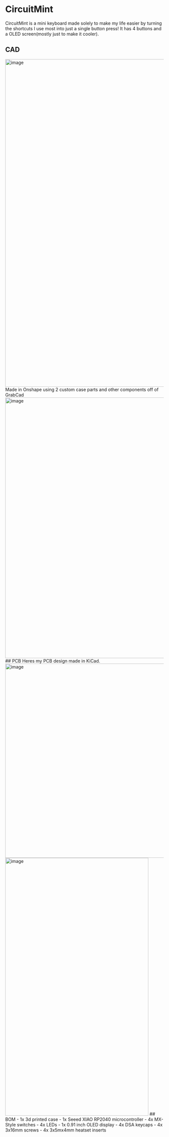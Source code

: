# CircuitMint
CircuitMint is a mini keyboard made solely to make my life easier by turning the shortcuts I use most into just a single button press! It has 4 buttons and a OLED screen(mostly just to make it cooler).

## CAD
<img width="1737" height="1042" alt="image" src="https://github.com/user-attachments/assets/9ac8d8c7-560d-41a7-8bc3-6c5f0fd5088b" />
Made in Onshape using 2 custom case parts and other components off of GrabCad
<img width="1232" height="829" alt="image" src="https://github.com/user-attachments/assets/184b1262-e4fa-4590-bcb0-08c50a0352ed" />
## PCB
Heres my PCB design made in KiCad.
<img width="930" height="618" alt="image" src="https://github.com/user-attachments/assets/d3c84a33-434a-4549-9b88-c76300020f2d" />
<img width="455" height="820" alt="image" src="https://github.com/user-attachments/assets/50fb28d7-7a06-414d-b2e6-4d372f8a9028" />
## BOM
- 1x 3d printed case
- 1x Seeed XIAO RP2040 microcontroller
- 4x MX-Style switches
- 4x LEDs
- 1x 0.91 inch OLED display
- 4x DSA keycaps
- 4x 3x16mm screws
- 4x 3x5mx4mm heatset inserts
